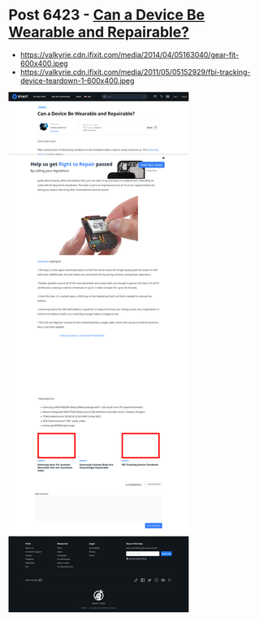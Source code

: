 # Post 6423 - [Can a Device Be Wearable and Repairable?](https://www.ifixit.com/News/6423/samsung-gear-2)

- https://valkyrie.cdn.ifixit.com/media/2014/04/05163040/gear-fit-600x400.jpeg
- https://valkyrie.cdn.ifixit.com/media/2011/05/05152929/fbi-tracking-device-teardown-1-600x400.jpeg

![screencap](screenshots/86639365-cbab-4166-acca-31806a8f607f.png)
